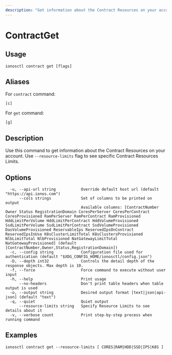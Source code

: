 ```yaml
---
description: "Get information about the Contract Resources on your account"
---
```


# ContractGet

## Usage

```text
ionosctl contract get [flags]
```

## Aliases

For `contract` command:

```text
[c]
```

For `get` command:

```text
[g]
```

## Description

Use this command to get information about the Contract Resources on your account. Use `--resource-limits` flag to see specific Contract Resources Limits.

## Options

```text
  -u, --api-url string           Override default host url (default "https://api.ionos.com")
      --cols strings             Set of columns to be printed on output 
                                 Available columns: [ContractNumber Owner Status RegistrationDomain CoresPerServer CoresPerContract CoresProvisioned RamPerServer RamPerContract RamProvisioned HddLimitPerVolume HddLimitPerContract HddVolumeProvisioned SsdLimitPerVolume SsdLimitPerContract SsdVolumeProvisioned DasVolumeProvisioned ReservableIps ReservedIpsOnContract ReservedIpsInUse K8sClusterLimitTotal K8sClustersProvisioned NlbLimitTotal NlbProvisioned NatGatewayLimitTotal NatGatewayProvisioned] (default [ContractNumber,Owner,Status,RegistrationDomain])
  -c, --config string            Configuration file used for authentication (default "$XDG_CONFIG_HOME/ionosctl/config.json")
  -D, --depth int32              Controls the detail depth of the response objects. Max depth is 10.
  -f, --force                    Force command to execute without user input
  -h, --help                     Print usage
      --no-headers               Don't print table headers when table output is used
  -o, --output string            Desired output format [text|json|api-json] (default "text")
  -q, --quiet                    Quiet output
      --resource-limits string   Specify Resource Limits to see details about it
  -v, --verbose count            Print step-by-step process when running command
```

## Examples

```text
ionosctl contract get --resource-limits [ CORES|RAM|HDD|SSD|IPS|K8S ]
```


